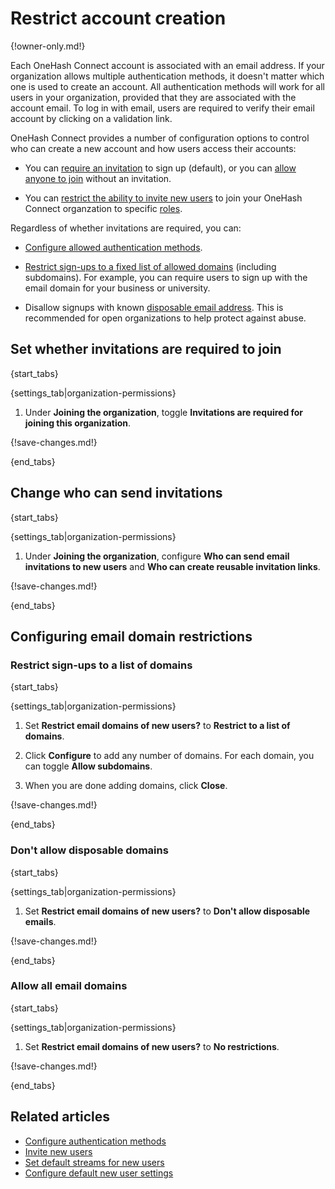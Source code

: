 # Restrict account creation

{!owner-only.md!}

Each OneHash Connect account is associated with an email address. If your organization
allows multiple authentication methods, it doesn't matter which one is used to
create an account. All authentication methods will work for all users in your
organization, provided that they are associated with the account email. To log
in with email, users are required to verify their email account by clicking on a
validation link.

OneHash Connect provides a number of configuration options to control who can create a new
account and how users access their accounts:

* You can [require an invitation](#set-whether-invitations-are-required-to-join)
  to sign up (default), or you can [allow anyone to
  join](#set-whether-invitations-are-required-to-join) without an invitation.

* You can [restrict the ability to invite new users](#change-who-can-send-invitations) to
 join your OneHash Connect organzation to specific [roles](/help/roles-and-permissions).

Regardless of whether invitations are required, you can:

* [Configure allowed authentication
  methods](/help/configure-authentication-methods).

* [Restrict sign-ups to a fixed list of allowed
  domains](#restrict-sign-ups-to-a-list-of-domains)
  (including subdomains). For example, you can require users to sign up with
  the email domain for your business or university.

* Disallow signups with known [disposable email
  address](https://en.wikipedia.org/wiki/Disposable_email_address). This
  is recommended for open organizations to help protect against abuse.

## Set whether invitations are required to join

{start_tabs}

{settings_tab|organization-permissions}

1. Under **Joining the organization**, toggle **Invitations are required for
   joining this organization**.

{!save-changes.md!}

{end_tabs}

## Change who can send invitations

{start_tabs}

{settings_tab|organization-permissions}

1. Under **Joining the organization**, configure
   **Who can send email invitations to new users** and
   **Who can create reusable invitation links**.

{!save-changes.md!}

{end_tabs}

## Configuring email domain restrictions

### Restrict sign-ups to a list of domains

{start_tabs}

{settings_tab|organization-permissions}

1. Set **Restrict email domains of new users?** to
   **Restrict to a list of domains**.

1. Click **Configure** to add any number of domains. For each domain, you can
   toggle **Allow subdomains**.

1. When you are done adding domains, click **Close**.

{!save-changes.md!}

{end_tabs}

### Don't allow disposable domains

{start_tabs}

{settings_tab|organization-permissions}

1. Set **Restrict email domains of new users?** to
   **Don't allow disposable emails**.

{!save-changes.md!}

{end_tabs}

### Allow all email domains

{start_tabs}

{settings_tab|organization-permissions}

1. Set **Restrict email domains of new users?** to
   **No restrictions**.

{!save-changes.md!}

{end_tabs}

## Related articles

* [Configure authentication methods](/help/configure-authentication-methods)
* [Invite new users](/help/invite-new-users)
* [Set default streams for new users](/help/set-default-streams-for-new-users)
* [Configure default new user settings](/help/configure-default-new-user-settings)
